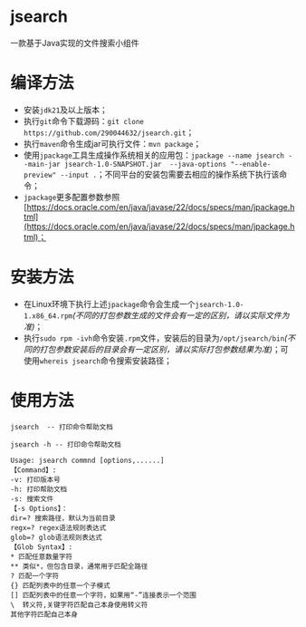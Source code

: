# jsearch
一款基于Java实现的文件搜索小组件

# 编译方法

- 安装`jdk21`及以上版本；
- 执行`git`命令下载源码：`git clone https://github.com/290044632/jsearch.git`；
- 执行`maven`命令生成jar可执行文件：`mvn package`；
- 使用`jpackage`工具生成操作系统相关的应用包：`jpackage --name jsearch --main-jar jsearch-1.0-SNAPSHOT.jar  --java-options "--enable-preview" --input .`；不同平台的安装包需要去相应的操作系统下执行该命令；
- `jpackage`更多配置参数参照[https://docs.oracle.com/en/java/javase/22/docs/specs/man/jpackage.html](https://docs.oracle.com/en/java/javase/22/docs/specs/man/jpackage.html)；

# 安装方法

- 在Linux环境下执行上述`jpackage`命令会生成一个`jsearch-1.0-1.x86_64.rpm`*(不同的打包参数生成的文件会有一定的区别，请以实际文件为准)*；
- 执行`sudo rpm -ivh`命令安装`.rpm`文件，安装后的目录为`/opt/jsearch/bin`*(不同的打包参数安装后的目录会有一定区别，请以实际打包参数结果为准)*；可使用`whereis jsearch`命令搜索安装路径；

# 使用方法

```
jsearch  -- 打印命令帮助文档
```
```
jsearch -h -- 打印命令帮助文档

Usage: jsearch commnd [options,......]
【Command】:
-v: 打印版本号
-h: 打印帮助文档
-s: 搜索文件
【-s Options】：
dir=? 搜索路径，默认为当前目录
regx=? regex语法规则表达式
glob=? glob语法规则表达式
【Glob Syntax】:
* 匹配任意数量字符
** 类似*，但包含目录，通常用于匹配全路径
? 匹配一个字符
{} 匹配列表中的任意一个子模式
[] 匹配列表中的任意一个字符，如果用“-”连接表示一个范围
\  转义符,关键字符匹配自己本身使用转义符
其他字符匹配自己本身

```
